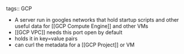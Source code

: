 tags:: GCP

- A server run in googles networks that hold startup scripts and other useful data for [[GCP Compute Engine]] and other VMs
- [[GCP VPC]] needs this port open by default
- holds it in key=value pairs
- can curl the metadata for a [[GCP Project]] or VM